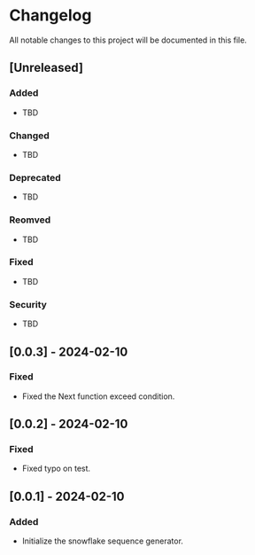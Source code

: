# Changelog

All notable changes to this project will be documented in this file.

## [Unreleased]

### Added
- TBD

### Changed
- TBD

### Deprecated
- TBD

### Reomved
- TBD

### Fixed
- TBD

### Security
- TBD

## [0.0.3] - 2024-02-10
### Fixed
- Fixed the Next function exceed condition.

## [0.0.2] - 2024-02-10
### Fixed
- Fixed typo on test.

## [0.0.1] - 2024-02-10
### Added
- Initialize the snowflake sequence generator.